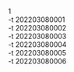 1  
-t 202203080001  
-t 202203080002  
-t 202203080003  
-t 202203080004  
-t 202203080005  
-t 202203080006  

